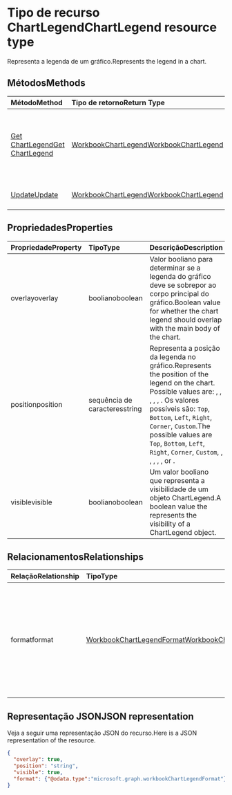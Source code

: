 # <a name="chartlegend-resource-type"></a><span data-ttu-id="b807b-101">Tipo de recurso ChartLegend</span><span class="sxs-lookup"><span data-stu-id="b807b-101">ChartLegend resource type</span></span>

<span data-ttu-id="b807b-102">Representa a legenda de um gráfico.</span><span class="sxs-lookup"><span data-stu-id="b807b-102">Represents the legend in a chart.</span></span>


## <a name="methods"></a><span data-ttu-id="b807b-103">Métodos</span><span class="sxs-lookup"><span data-stu-id="b807b-103">Methods</span></span>

| <span data-ttu-id="b807b-104">Método</span><span class="sxs-lookup"><span data-stu-id="b807b-104">Method</span></span>           | <span data-ttu-id="b807b-105">Tipo de retorno</span><span class="sxs-lookup"><span data-stu-id="b807b-105">Return Type</span></span>    |<span data-ttu-id="b807b-106">Descrição</span><span class="sxs-lookup"><span data-stu-id="b807b-106">Description</span></span>|
|:---------------|:--------|:----------|
|[<span data-ttu-id="b807b-107">Get ChartLegend</span><span class="sxs-lookup"><span data-stu-id="b807b-107">Get ChartLegend</span></span>](../api/chartlegend_get.md) | [<span data-ttu-id="b807b-108">WorkbookChartLegend</span><span class="sxs-lookup"><span data-stu-id="b807b-108">WorkbookChartLegend</span></span>](chartlegend.md) |<span data-ttu-id="b807b-109">Propriedades de leitura e relacionamentos do objeto chartLegend.</span><span class="sxs-lookup"><span data-stu-id="b807b-109">Read properties and relationships of chartLegend object.</span></span>|
|[<span data-ttu-id="b807b-110">Update</span><span class="sxs-lookup"><span data-stu-id="b807b-110">Update</span></span>](../api/chartlegend_update.md) | [<span data-ttu-id="b807b-111">WorkbookChartLegend</span><span class="sxs-lookup"><span data-stu-id="b807b-111">WorkbookChartLegend</span></span>](chartlegend.md) |<span data-ttu-id="b807b-112">Atualize o objeto ChartLegend.</span><span class="sxs-lookup"><span data-stu-id="b807b-112">Update ChartLegend object.</span></span> |

## <a name="properties"></a><span data-ttu-id="b807b-113">Propriedades</span><span class="sxs-lookup"><span data-stu-id="b807b-113">Properties</span></span>
| <span data-ttu-id="b807b-114">Propriedade</span><span class="sxs-lookup"><span data-stu-id="b807b-114">Property</span></span>     | <span data-ttu-id="b807b-115">Tipo</span><span class="sxs-lookup"><span data-stu-id="b807b-115">Type</span></span>   |<span data-ttu-id="b807b-116">Descrição</span><span class="sxs-lookup"><span data-stu-id="b807b-116">Description</span></span>|
|:---------------|:--------|:----------|
|<span data-ttu-id="b807b-117">overlay</span><span class="sxs-lookup"><span data-stu-id="b807b-117">overlay</span></span>|<span data-ttu-id="b807b-118">booliano</span><span class="sxs-lookup"><span data-stu-id="b807b-118">boolean</span></span>|<span data-ttu-id="b807b-119">Valor booliano para determinar se a legenda do gráfico deve se sobrepor ao corpo principal do gráfico.</span><span class="sxs-lookup"><span data-stu-id="b807b-119">Boolean value for whether the chart legend should overlap with the main body of the chart.</span></span>|
|<span data-ttu-id="b807b-120">position</span><span class="sxs-lookup"><span data-stu-id="b807b-120">position</span></span>|<span data-ttu-id="b807b-121">sequência de caracteres</span><span class="sxs-lookup"><span data-stu-id="b807b-121">string</span></span>|<span data-ttu-id="b807b-122">Representa a posição da legenda no gráfico.</span><span class="sxs-lookup"><span data-stu-id="b807b-122">Represents the position of the legend on the chart. Possible values are: , , , , , .</span></span> <span data-ttu-id="b807b-123">Os valores possíveis são: `Top`, `Bottom`, `Left`, `Right`, `Corner`, `Custom`.</span><span class="sxs-lookup"><span data-stu-id="b807b-123">The possible values are `Top`, `Bottom`, `Left`, `Right`, `Corner`, `Custom`, , , , , , or .</span></span>|
|<span data-ttu-id="b807b-124">visible</span><span class="sxs-lookup"><span data-stu-id="b807b-124">visible</span></span>|<span data-ttu-id="b807b-125">booliano</span><span class="sxs-lookup"><span data-stu-id="b807b-125">boolean</span></span>|<span data-ttu-id="b807b-126">Um valor booliano que representa a visibilidade de um objeto ChartLegend.</span><span class="sxs-lookup"><span data-stu-id="b807b-126">A boolean value the represents the visibility of a ChartLegend object.</span></span>|

## <a name="relationships"></a><span data-ttu-id="b807b-127">Relacionamentos</span><span class="sxs-lookup"><span data-stu-id="b807b-127">Relationships</span></span>
| <span data-ttu-id="b807b-128">Relação</span><span class="sxs-lookup"><span data-stu-id="b807b-128">Relationship</span></span> | <span data-ttu-id="b807b-129">Tipo</span><span class="sxs-lookup"><span data-stu-id="b807b-129">Type</span></span>   |<span data-ttu-id="b807b-130">Descrição</span><span class="sxs-lookup"><span data-stu-id="b807b-130">Description</span></span>|
|:---------------|:--------|:----------|
|<span data-ttu-id="b807b-131">format</span><span class="sxs-lookup"><span data-stu-id="b807b-131">format</span></span>|[<span data-ttu-id="b807b-132">WorkbookChartLegendFormat</span><span class="sxs-lookup"><span data-stu-id="b807b-132">WorkbookChartLegendFormat</span></span>](chartlegendformat.md)|<span data-ttu-id="b807b-p102">Representa a formatação de uma legenda de gráfico, que inclui a formatação de fonte e de preenchimento. Somente leitura.</span><span class="sxs-lookup"><span data-stu-id="b807b-p102">Represents the formatting of a chart legend, which includes fill and font formatting. Read-only.</span></span>|

## <a name="json-representation"></a><span data-ttu-id="b807b-135">Representação JSON</span><span class="sxs-lookup"><span data-stu-id="b807b-135">JSON representation</span></span>

<span data-ttu-id="b807b-136">Veja a seguir uma representação JSON do recurso.</span><span class="sxs-lookup"><span data-stu-id="b807b-136">Here is a JSON representation of the resource.</span></span>

<!-- {
  "blockType": "resource",
  "baseType": "microsoft.graph.entity",
  "optionalProperties": [

  ],
  "@odata.type": "microsoft.graph.workbookChartLegend"
}-->

```json
{
  "overlay": true,
  "position": "string",
  "visible": true,
  "format": {"@odata.type":"microsoft.graph.workbookChartLegendFormat"}
}

```

<!-- uuid: 8fcb5dbc-d5aa-4681-8e31-b001d5168d79
2015-10-25 14:57:30 UTC -->
<!-- {
  "type": "#page.annotation",
  "description": "ChartLegend resource",
  "keywords": "",
  "section": "documentation",
  "tocPath": ""
}-->